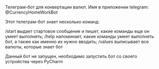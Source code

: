 Телеграм-бот для конвертации валют. Имя в приложении telegram: @CurrencyHomeWorkBot

Этот телеграм-бот знает несколько команд:

/start выдает стартовое сообщение и пишет, какие команды еще он умеет выполнять;
/help напоминает, какие команды умеет выполнять бот, а также как именно их нужно вводить;
/values выписывает все валюты, которые знает бот

Данный бот не запущен, необходимо запустить бот со своего устройства через PyCharm
